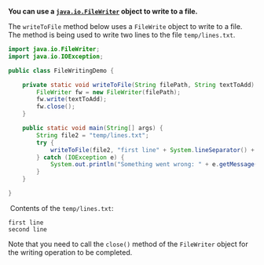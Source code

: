 
**You can use a [`java.io.FileWriter`](https://docs.oracle.com/javase/9/docs/api/java/io/FileWriter.html) object to write to a file.**

The `writeToFile` method below uses a `FileWrite` object to write to a file. The method is being used to write two lines to the file `temp/lines.txt`.

```java
import java.io.FileWriter;
import java.io.IOException;

public class FileWritingDemo {

    private static void writeToFile(String filePath, String textToAdd) throws IOException {
        FileWriter fw = new FileWriter(filePath);
        fw.write(textToAdd);
        fw.close();
    }

    public static void main(String[] args) {
        String file2 = "temp/lines.txt";
        try {
            writeToFile(file2, "first line" + System.lineSeparator() + "second line");
        } catch (IOException e) {
            System.out.println("Something went wrong: " + e.getMessage());
        }
    }

}
```

 Contents of the `temp/lines.txt`:

```
first line
second line
```

Note that you need to call the `close()` method of the `FileWriter` object for the writing operation to be completed.